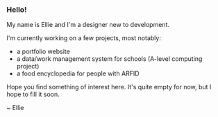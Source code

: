 <!--
**highwavevortex/highwavevortex** is a ✨ _special_ ✨ repository because its `README.md` (this file) appears on your GitHub profile.
-->

### Hello!

My name is Ellie and I'm a designer new to development.

I'm currently working on a few projects, most notably:

- a portfolio website
- a data/work management system for schools (A-level computing project)
- a food encyclopedia for people with ARFID

Hope you find something of interest here. It's quite empty for now, but I hope to fill it soon.

~ Ellie
